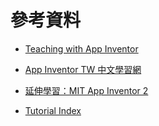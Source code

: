 # 參考資料

* [Teaching with App Inventor][1]
* [App Inventor TW 中文學習網][2]
* [延伸學習：MIT App Inventor 2][3]
* [Tutorial Index][4]

   [1]: http://appinventor.mit.edu/explore/teach.html
   [2]: http://www.appinventor.tw/ai2
   [3]: https://sites.google.com/site/jingprogram/app
   [4]: http://www.imagnity.com/tutorial-index/
   
